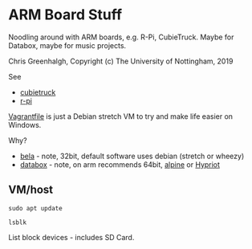 # ARM Board Stuff

Noodling around with ARM boards, e.g. R-Pi, CubieTruck.
Maybe for Databox, maybe for music projects.

Chris Greenhalgh, Copyright (c) The University of Nottingham, 2019

See 
- [cubietruck](docs/cubietruck.md)
- [r-pi](docs/rpi.md)

[Vagrantfile](Vagrantfile) is just a Debian stretch VM to try and make life easier on Windows.

Why?
- [bela](https://bela.io/) - note, 32bit, default software uses debian (stretch or wheezy)
- [databox](https://github.com/me-box/databox) - note, on arm recommends 64bit, [alpine](https://alpinelinux.org/downloads/) or [Hypriot](https://github.com/DieterReuter/image-builder-rpi64)

## VM/host

```
sudo apt update
```

```
lsblk
```
List block devices - includes SD Card.
